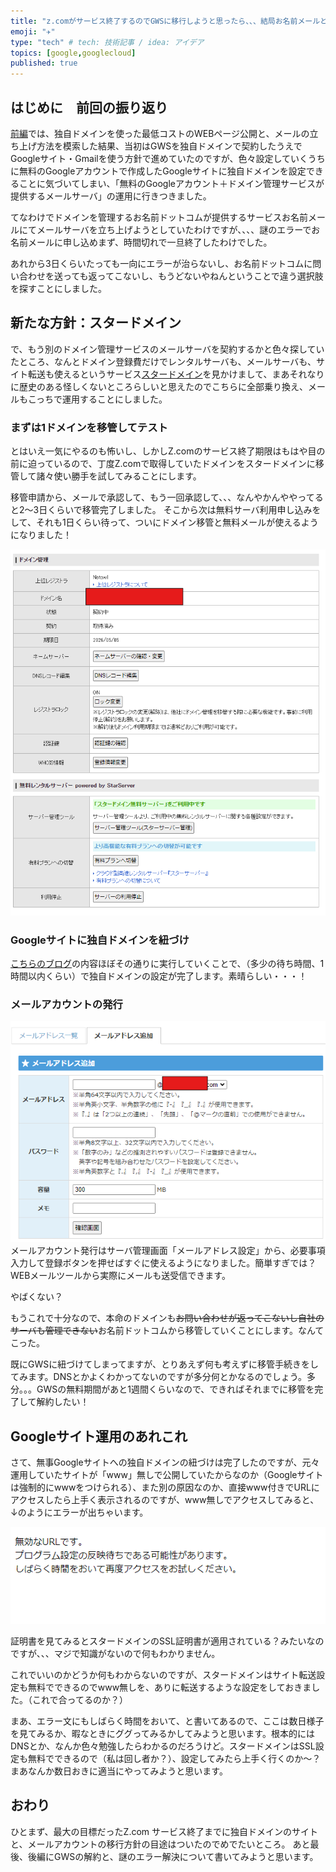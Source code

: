 ```yaml
---
title: "z.comがサービス終了するのでGWSに移行しようと思ったら、、、結局お名前メールと無料アカウントのGoogleサイトで足りた話（中編）"
emoji: "✈️"
type: "tech" # tech: 技術記事 / idea: アイデア
topics: [google,googlecloud]
published: true
---
```

## はじめに　前回の振り返り

[前編](https://zenn.dev/ponzumai/articles/blog-migration-memo)では、独自ドメインを使った最低コストのWEBページ公開と、メールの立ち上げ方法を模索した結果、当初はGWSを独自ドメインで契約したうえでGoogleサイト・Gmailを使う方針で進めていたのですが、色々設定していくうちに無料のGoogleアカウントで作成したGoogleサイトに独自ドメインを設定できることに気づいてしまい、「無料のGoogleアカウント＋ドメイン管理サービスが提供するメールサーバ」の運用に行きつきました。

てなわけでドメインを管理するお名前ドットコムが提供するサービスお名前メールにてメールサーバを立ち上げようとしていたわけですが、、、、謎のエラーでお名前メールに申し込めまず、時間切れで一旦終了したわけでした。

あれから3日くらいたっても一向にエラーが治らないし、お名前ドットコムに問い合わせを送っても返ってこないし、もうどないやねんということで違う選択肢を探すことにしました。

## 新たな方針：スタードメイン

で、もう別のドメイン管理サービスのメールサーバを契約するかと色々探していたところ、なんとドメイン登録費だけでレンタルサーバも、メールサーバも、サイト転送も使えるというサービス[スタードメイン](https://www.star-domain.jp/)を見かけまして、まあそれなりに歴史のある怪しくないところらしいと思えたのでこちらに全部乗り換え、メールもこっちで運用することにしました。

### まずは1ドメインを移管してテスト

とはいえ一気にやるのも怖いし、しかしZ.comのサービス終了期限はもはや目の前に迫っているので、丁度Z.comで取得していたドメインをスタードメインに移管して諸々使い勝手を試してみることにします。

移管申請から、メールで承認して、もう一回承認して、、、なんやかんややってると2～3日くらいで移管完了しました。
そこから次は無料サーバ利用申し込みをして、それも1日くらい待って、ついにドメイン移管と無料メールが使えるようになりました！

![alt text](/images/image-3.png)

### Googleサイトに独自ドメインを紐づけ

[こちらのブログ](https://www.value-domain.com/media/domain-usage-homepage/)の内容ほぼその通りに実行していくことで、（多少の待ち時間、1時間以内くらい）で独自ドメインの設定が完了します。素晴らしい・・・！

### メールアカウントの発行

![alt text](/images/image-4.png)メールアカウント発行はサーバ管理画面「メールアドレス設定」から、必要事項入力して登録ボタンを押せばすぐに使えるようになりました。簡単すぎでは？
WEBメールツールから実際にメールも送受信できます。

やばくない？

もうこれで十分なので、本命のドメインも~~お問い合わせが返ってこないし自社のサーバも管理できない~~お名前ドットコムから移管していくことにします。なんてこった。

既にGWSに紐づけてしまってますが、とりあえず何も考えずに移管手続きをしてみます。DNSとかよくわかってないのですが多分何とかなるのでしょう。多分。。。GWSの無料期間があと1週間くらいなので、できればそれまでに移管を完了して解約したい！

## Googleサイト運用のあれこれ

さて、無事Googleサイトへの独自ドメインの紐づけは完了したのですが、元々運用していたサイトが「www」無しで公開していたからなのか（Googleサイトは強制的にwwwをつけられる）、また別の原因なのか、直接www付きでURLにアクセスしたら上手く表示されるのですが、www無しでアクセスしてみると、↓のようにエラーが出ちゃいます。

![alt text](/images/image-5.png)

証明書を見てみるとスタードメインのSSL証明書が適用されている？みたいなのですが、、、マジで知識がないので何もわかりません。

これでいいのかどうか何もわからないのですが、スタードメインはサイト転送設定も無料でできるのでwww無しを、ありに転送するような設定をしておきました。（これで合ってるのか？）

まあ、エラー文にもしばらく時間をおいて、と書いてあるので、ここは数日様子を見てみるか、暇なときにググってみるかしてみようと思います。根本的にはDNSとか、なんか色々勉強したらわかるのだろうけど。スタードメインはSSL設定も無料でできるので（私は回し者か？）、設定してみたら上手く行くのか～？
まあなんか数日おきに適当にやってみようと思います。

## おわり

ひとまず、最大の目標だったZ.com サービス終了までに独自ドメインのサイトと、メールアカウントの移行方針の目途はついたのでめでたいところ。
あと最後、後編にGWSの解約と、謎のエラー解決について書いてみようと思います。
